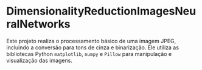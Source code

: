 # DimensionalityReductionImagesNeuralNetworks
Este projeto realiza o processamento básico de uma imagem JPEG, incluindo a conversão para tons de cinza e binarização. Ele utiliza as bibliotecas Python `matplotlib`, `numpy` e `Pillow` para manipulação e visualização das imagens.
